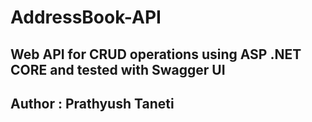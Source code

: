 # AddressBook-API

## Web API for CRUD operations using ASP .NET CORE and tested with Swagger UI 

## Author : Prathyush Taneti
